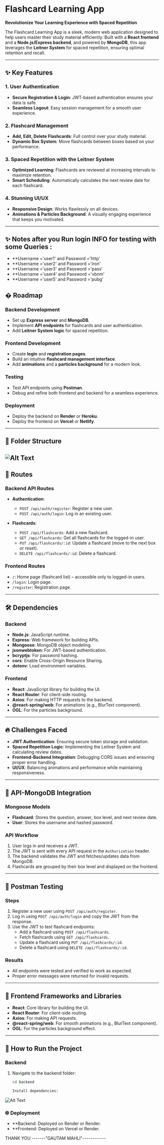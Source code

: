# Flashcard Learning App  
**Revolutionize Your Learning Experience with Spaced Repetition**  

The Flashcard Learning App is a sleek, modern web application designed to help users master their study material efficiently. Built with a **React frontend** and a **Node.js/Express backend**, and powered by **MongoDB**, this app leverages the **Leitner System** for spaced repetition, ensuring optimal retention and recall.  

---

## ✨ Key Features  

### 1. User Authentication  
- **Secure Registration & Login**: JWT-based authentication ensures your data is safe.  
- **Seamless Logout**: Easy session management for a smooth user experience.  

### 2. Flashcard Management  
- **Add, Edit, Delete Flashcards**: Full control over your study material.  
- **Dynamic Box System**: Move flashcards between boxes based on your performance.  

### 3. Spaced Repetition with the Leitner System  
- **Optimized Learning**: Flashcards are reviewed at increasing intervals to maximize retention.  
- **Smart Scheduling**: Automatically calculates the next review date for each flashcard.  

### 4. Stunning UI/UX  
- **Responsive Design**: Works flawlessly on all devices.  
- **Animations & Particles Background**: A visually engaging experience that keeps you motivated.  

---
## ✨ Notes after you Run login INFO for testing with some Queries :
- **Username ='user1' and Password ='http'
- **Username ='user2' and Password ='iron'
- **Username ='user3' and Password ='pass'
- **Username ='user4' and Password ='vbnm'
- **Username ='user5' and Password ='pubg'

## � Roadmap  

### Backend Development  
- Set up **Express server** and **MongoDB**.  
- Implement **API endpoints** for flashcards and user authentication.  
- Add **Leitner System logic** for spaced repetition.  

### Frontend Development  
- Create **login** and **registration pages**.  
- Build an intuitive **flashcard management interface**.  
- Add **animations** and a **particles background** for a modern look.  

### Testing  
- Test API endpoints using **Postman**.  
- Debug and refine both frontend and backend for a seamless experience.  

### Deployment  
- Deploy the backend on **Render** or **Heroku**.  
- Deploy the frontend on **Vercel** or **Netlify**.  

---

## 📂 Folder Structure  
![Alt Text](https://github.com/GautamMahli08/HercTask-/raw/main/Screenshot%20.png)
---

## 🔗 Routes  

### Backend API Routes  
- **Authentication**:  
  - `POST /api/auth/register`: Register a new user.  
  - `POST /api/auth/login`: Log in an existing user.  

- **Flashcards**:  
  - `POST /api/flashcards`: Add a new flashcard.  
  - `GET /api/flashcards`: Get all flashcards for the logged-in user.  
  - `PUT /api/flashcards/:id`: Update a flashcard (move to the next box or reset).  
  - `DELETE /api/flashcards/:id`: Delete a flashcard.  

### Frontend Routes  
- `/`: Home page (flashcard list) – accessible only to logged-in users.  
- `/login`: Login page.  
- `/register`: Registration page.  

---

## 🛠️ Dependencies  

### Backend  
- **Node.js**: JavaScript runtime.  
- **Express**: Web framework for building APIs.  
- **Mongoose**: MongoDB object modeling.  
- **jsonwebtoken**: For JWT-based authentication.  
- **bcryptjs**: For password hashing.  
- **cors**: Enable Cross-Origin Resource Sharing.  
- **dotenv**: Load environment variables.  

### Frontend  
- **React**: JavaScript library for building the UI.  
- **React Router**: For client-side routing.  
- **Axios**: For making HTTP requests to the backend.  
- **@react-spring/web**: For animations (e.g., BlurText component).  
- **OGL**: For the particles background.  

---

## 🔥 Challenges Faced  

- **JWT Authentication**: Ensuring secure token storage and validation.  
- **Spaced Repetition Logic**: Implementing the Leitner System and calculating review dates.  
- **Frontend-Backend Integration**: Debugging CORS issues and ensuring proper error handling.  
- **UI/UX**: Balancing animations and performance while maintaining responsiveness.  

---

## 🔌 API-MongoDB Integration  

### Mongoose Models  
- **Flashcard**: Stores the question, answer, box level, and next review date.  
- **User**: Stores the username and hashed password.  

### API Workflow  
1. User logs in and receives a JWT.  
2. The JWT is sent with every API request in the `Authorization` header.  
3. The backend validates the JWT and fetches/updates data from MongoDB.  
4. Flashcards are grouped by their box level and displayed on the frontend.  

---

## 🧪 Postman Testing  

### Steps  
1. Register a new user using `POST /api/auth/register`.  
2. Log in using `POST /api/auth/login` and copy the JWT from the response.  
3. Use the JWT to test flashcard endpoints:  
   - Add a flashcard using `POST /api/flashcards`.  
   - Fetch flashcards using `GET /api/flashcards`.  
   - Update a flashcard using `PUT /api/flashcards/:id`.  
   - Delete a flashcard using `DELETE /api/flashcards/:id`.  

### Results  
- All endpoints were tested and verified to work as expected.  
- Proper error messages were returned for invalid requests.  

---

## 🎨 Frontend Frameworks and Libraries  
- **React**: Core library for building the UI.  
- **React Router**: For client-side routing.  
- **Axios**: For making API requests.  
- **@react-spring/web**: For smooth animations (e.g., BlurText component).  
- **OGL**: For the particles background effect.  

---

## 🚀 How to Run the Project  

### Backend  
1. Navigate to the backend folder:  
   ```bash
   cd backend

   Install dependencies:

![Alt Text](https://github.com/GautamMahli08/HercTask-/blob/main/depend.png)


### 🌐 Deployment
- **Backend: Deployed on Render or Render.
- **Frontend: Deployed on Vercel or Render.


THANK YOU -------"GAUTAM MAHLI"------------

